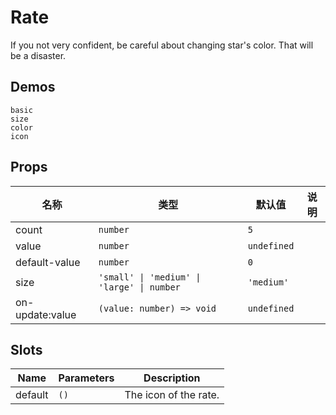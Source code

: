 # Rate

If you not very confident, be careful about changing star's color. That will be a disaster.

## Demos

```demo
basic
size
color
icon
```

## Props

| 名称 | 类型 | 默认值 | 说明 |
| --- | --- | --- | --- |
| count | `number` | `5` |  |
| value | `number` | `undefined` |  |
| default-value | `number` | `0` |  |
| size | `'small' \| 'medium' \| 'large' \| number` | `'medium'` |  |
| on-update:value | `(value: number) => void` | `undefined` |  |

## Slots

| Name    | Parameters | Description           |
| ------- | ---------- | --------------------- |
| default | `()`       | The icon of the rate. |
